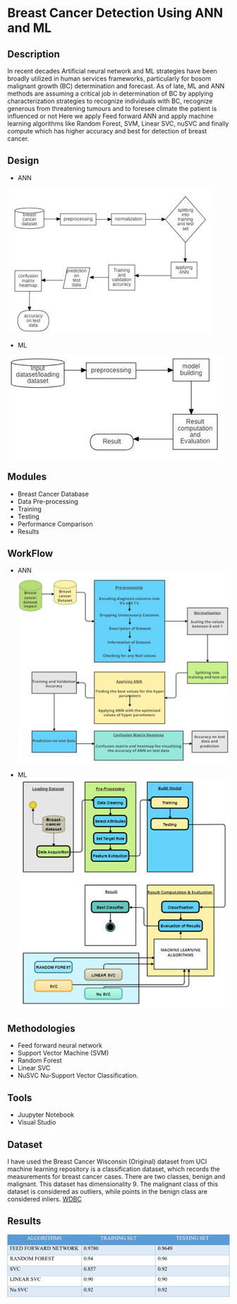 # Breast Cancer Detection Using ANN and ML

## Description
In recent decades Artificial neural network and ML strategies have been broadly utilized in human services frameworks, particularly for bosom malignant growth (BC) determination and forecast. As of late, ML and ANN methods are assuming a critical job in determination of BC by applying characterization strategies to recognize individuals with BC, recognize generous from threatening tumours and to foresee climate the patient is influenced or not Here we apply Feed forward ANN and apply machine learning algorithms like Random Forest, SVM, Linear SVC, nuSVC and finally compute which has higher accuracy and best for detection of breast cancer.

## Design
* ANN

![ANN](image.png)

* ML

![ML](image-1.png)

## Modules

* Breast Cancer Database
* Data Pre-processing
* Training
* Testing
* Performance Comparison
* Results

## WorkFlow
* ANN
![ANN](image-2.png)

* ML
![ML](image-3.png)

## Methodologies
* Feed forward neural network
* Support Vector Machine (SVM)
* Random Forest
* Linear SVC
* NuSVC Nu-Support Vector Classification. 

## Tools
* Juupyter Notebook
* Visual Studio

## Dataset
I have used the Breast Cancer Wisconsin (Original) dataset from UCI machine learning repository is a classification dataset, which records the measurements for breast cancer cases. There are two classes, benign and malignant. This dataset has dimensionality 9. The malignant class of this dataset is considered as outliers, while points in the benign class are considered inliers.
[WDBC](https://archive.ics.uci.edu/ml/datasets/Breast+Cancer+Wisconsin+%28Diagnostic%29)

## Results

![results](image-4.png)

